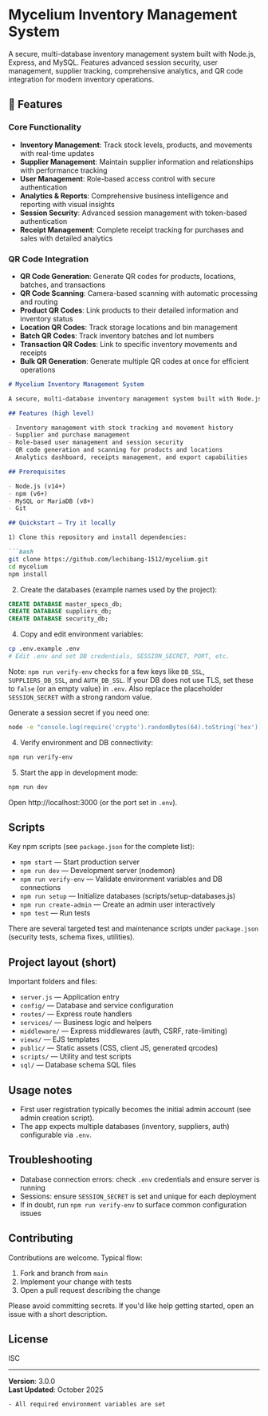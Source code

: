 # Mycelium Inventory Management System

A secure, multi-database inventory management system built with Node.js, Express, and MySQL. Features advanced session security, user management, supplier tracking, comprehensive analytics, and QR code integration for modern inventory operations.

## 🚀 Features

### Core Functionality
- **Inventory Management**: Track stock levels, products, and movements with real-time updates
- **Supplier Management**: Maintain supplier information and relationships with performance tracking
- **User Management**: Role-based access control with secure authentication
- **Analytics & Reports**: Comprehensive business intelligence and reporting with visual insights
- **Session Security**: Advanced session management with token-based authentication
- **Receipt Management**: Complete receipt tracking for purchases and sales with detailed analytics

### QR Code Integration
- **QR Code Generation**: Generate QR codes for products, locations, batches, and transactions
- **QR Code Scanning**: Camera-based scanning with automatic processing and routing
- **Product QR Codes**: Link products to their detailed information and inventory status
- **Location QR Codes**: Track storage locations and bin management
- **Batch QR Codes**: Track inventory batches and lot numbers
- **Transaction QR Codes**: Link to specific inventory movements and receipts
- **Bulk QR Generation**: Generate multiple QR codes at once for efficient operations
```markdown
# Mycelium Inventory Management System

A secure, multi-database inventory management system built with Node.js, Express, and MySQL. Includes advanced session security, user management, supplier tracking, analytics, and QR code integration.

## Features (high level)

- Inventory management with stock tracking and movement history
- Supplier and purchase management
- Role-based user management and session security
- QR code generation and scanning for products and locations
- Analytics dashboard, receipts management, and export capabilities

## Prerequisites

- Node.js (v14+)
- npm (v6+)
- MySQL or MariaDB (v8+)
- Git

## Quickstart — Try it locally

1) Clone this repository and install dependencies:

```bash
git clone https://github.com/lechibang-1512/mycelium.git
cd mycelium
npm install
```

2) Create the databases (example names used by the project):

```sql
CREATE DATABASE master_specs_db;
CREATE DATABASE suppliers_db;
CREATE DATABASE security_db;
```

4) Copy and edit environment variables:

```bash
cp .env.example .env
# Edit .env and set DB credentials, SESSION_SECRET, PORT, etc.
```

Note: `npm run verify-env` checks for a few keys like `DB_SSL`, `SUPPLIERS_DB_SSL`, and `AUTH_DB_SSL`. If your DB does not use TLS, set these to `false` (or an empty value) in `.env`. Also replace the placeholder `SESSION_SECRET` with a strong random value.

Generate a session secret if you need one:

```bash
node -e "console.log(require('crypto').randomBytes(64).toString('hex'))"
```

4) Verify environment and DB connectivity:

```bash
npm run verify-env
```

5) Start the app in development mode:

```bash
npm run dev
```

Open http://localhost:3000 (or the port set in `.env`).

## Scripts

Key npm scripts (see `package.json` for the complete list):

- `npm start` — Start production server
- `npm run dev` — Development server (nodemon)
- `npm run verify-env` — Validate environment variables and DB connections
- `npm run setup` — Initialize databases (scripts/setup-databases.js)
- `npm run create-admin` — Create an admin user interactively
- `npm test` — Run tests

There are several targeted test and maintenance scripts under `package.json` (security tests, schema fixes, utilities).

## Project layout (short)

Important folders and files:

- `server.js` — Application entry
- `config/` — Database and service configuration
- `routes/` — Express route handlers
- `services/` — Business logic and helpers
- `middleware/` — Express middlewares (auth, CSRF, rate-limiting)
- `views/` — EJS templates
- `public/` — Static assets (CSS, client JS, generated qrcodes)
- `scripts/` — Utility and test scripts
- `sql/` — Database schema SQL files

## Usage notes

- First user registration typically becomes the initial admin account (see admin creation script).
- The app expects multiple databases (inventory, suppliers, auth) configurable via `.env`.

## Troubleshooting

- Database connection errors: check `.env` credentials and ensure server is running
- Sessions: ensure `SESSION_SECRET` is set and unique for each deployment
- If in doubt, run `npm run verify-env` to surface common configuration issues

## Contributing

Contributions are welcome. Typical flow:

1. Fork and branch from `main`
2. Implement your change with tests
3. Open a pull request describing the change

Please avoid committing secrets. If you'd like help getting started, open an issue with a short description.

## License

ISC

---

**Version**: 3.0.0  
**Last Updated**: October 2025

```
- All required environment variables are set
